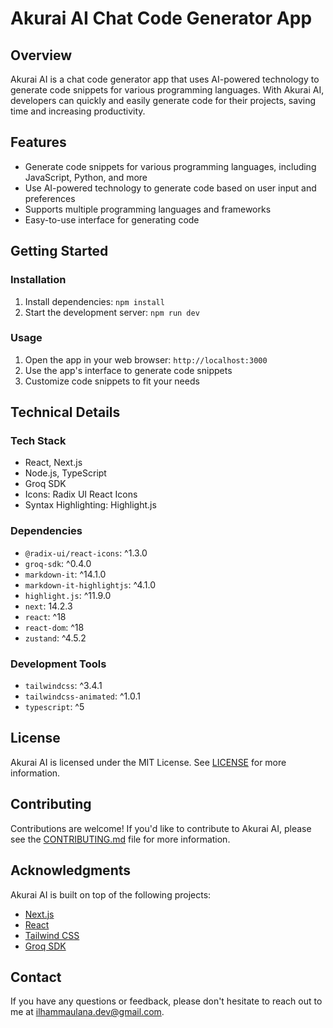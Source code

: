 # **Akurai AI Chat Code Generator App**

## **Overview**

Akurai AI is a chat code generator app that uses AI-powered technology to generate code snippets for various programming languages. With Akurai AI, developers can quickly and easily generate code for their projects, saving time and increasing productivity.

## **Features**

- Generate code snippets for various programming languages, including JavaScript, Python, and more
- Use AI-powered technology to generate code based on user input and preferences
- Supports multiple programming languages and frameworks
- Easy-to-use interface for generating code

## **Getting Started**

### Installation

1. Install dependencies: `npm install`
2. Start the development server: `npm run dev`

### Usage

1. Open the app in your web browser: `http://localhost:3000`
2. Use the app's interface to generate code snippets
3. Customize code snippets to fit your needs

## **Technical Details**

### Tech Stack

- React, Next.js
- Node.js, TypeScript
- Groq SDK
- Icons: Radix UI React Icons
- Syntax Highlighting: Highlight.js

### Dependencies

- `@radix-ui/react-icons`: ^1.3.0
- `groq-sdk`: ^0.4.0
- `markdown-it`: ^14.1.0
- `markdown-it-highlightjs`: ^4.1.0
- `highlight.js`: ^11.9.0
- `next`: 14.2.3
- `react`: ^18
- `react-dom`: ^18
- `zustand`: ^4.5.2

### Development Tools

- `tailwindcss`: ^3.4.1
- `tailwindcss-animated`: ^1.0.1
- `typescript`: ^5

## **License**

Akurai AI is licensed under the MIT License. See [LICENSE](LICENSE) for more information.

## **Contributing**

Contributions are welcome! If you'd like to contribute to Akurai AI, please see the [CONTRIBUTING.md](CONTRIBUTING.md) file for more information.

## **Acknowledgments**

Akurai AI is built on top of the following projects:

- [Next.js](https://nextjs.org/)
- [React](https://reactjs.org/)
- [Tailwind CSS](https://tailwindcss.com/)
- [Groq SDK](https://groq.io/sdk)

## **Contact**

If you have any questions or feedback, please don't hesitate to reach out to me at [ilhammaulana.dev@gmail.com](mailto:your-email@example.com).
